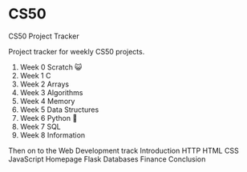 # CS50
CS50 Project Tracker

Project tracker for weekly CS50 projects.

1. Week 0 Scratch 😺
2. Week 1 C
3. Week 2 Arrays
4. Week 3 Algorithms
5. Week 4 Memory
6. Week 5 Data Structures
7. Week 6 Python 🐍
8. Week 7 SQL
9. Week 8 Information

Then on to the Web Development track
Introduction
HTTP
HTML
CSS
JavaScript
Homepage
Flask
Databases
Finance
Conclusion
